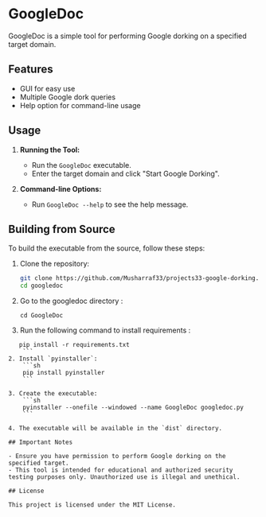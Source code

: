 # GoogleDoc

GoogleDoc is a simple tool for performing Google dorking on a specified target domain. 

## Features

- GUI for easy use
- Multiple Google dork queries
- Help option for command-line usage

## Usage

1. **Running the Tool:**
    - Run the `GoogleDoc` executable.
    - Enter the target domain and click "Start Google Dorking".

2. **Command-line Options:**
    - Run `GoogleDoc --help` to see the help message.

## Building from Source

To build the executable from the source, follow these steps:

1. Clone the repository:
    ```sh
    git clone https://github.com/Musharraf33/projects33-google-dorking.git
    cd googledoc
    ```
2. Go to the googledoc directory :

   ```
   cd GoogleDoc
   ```
4. Run the following command to install requirements :
```
   pip install -r requirements.txt
    ```
2. Install `pyinstaller`:
    ```sh
    pip install pyinstaller
    ```

3. Create the executable:
    ```sh
    pyinstaller --onefile --windowed --name GoogleDoc googledoc.py
    ```

4. The executable will be available in the `dist` directory.

## Important Notes

- Ensure you have permission to perform Google dorking on the specified target.
- This tool is intended for educational and authorized security testing purposes only. Unauthorized use is illegal and unethical.

## License

This project is licensed under the MIT License.
